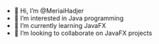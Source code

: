 - 👋 Hi, I’m @MeriaiHadjer
- 👀 I’m interested in Java programming
- 🌱 I’m currently learning JavaFX
- 💞️ I’m looking to collaborate on JavaFX projects

<!---
MeriaiHadjer/MeriaiHadjer is a ✨ special ✨ repository because its `README.md` (this file) appears on your GitHub profile.
You can click the Preview link to take a look at your changes.
--->
